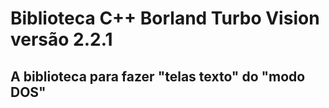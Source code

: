 # Biblioteca C++ Borland Turbo Vision versão 2.2.1
## A biblioteca para fazer "telas texto" do "modo DOS"

